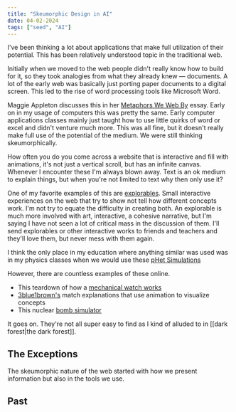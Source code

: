 ```yaml
---
title: "Skeumorphic Design in AI"
date: 04-02-2024
tags: ["seed", "AI"]
---
```


I've been thinking a lot about applications that make full utilization of their
potential. This has been relatively understood topic in the traditional web. 

Initially when we moved to the web people didn't really know how to build for
it, so they took analogies from what they already knew — documents. A lot of the
early web was basically just porting paper documents to a digital screen. This
led to the rise of word processing tools like Microsoft Word. 

Maggie Appleton discusses this in her [Metaphors We Web By](https://maggieappleton.com/metaphors-web)
essay. Early on in my usage of computers this was pretty the same. Early
computer applications classes mainly just taught how to use little quirks of
word or excel and didn't venture much more. This was all fine, but it doesn't
really make full use of the potential of the medium. We were still thinking
skeumorphically. 

How often you do you come across a website that is interactive and fill with
animations, it's not just a vertical scroll, but has an infinite canvas.
Whenever I encounter these I'm always blown away. Text is an ok medium to
explain things, but when you're not limited to text why then only use it? 

One of my favorite examples of this are [explorables](https://explorabl.es/).
Small interactive experiences on the web that try to show not tell how different
concepts work. I'm not try to equate the difficulty in creating both. An
explorable is much more involved with art, interactive, a cohesive narrative,
but I'm saying I have not seen a lot of critical mass in the discussion of them.
I'll send explorables or other interactive works to friends and teachers and
they'll love them, but never mess with them again. 

I think the only place in my education where anything similar was used was in my
physics classes when we would use these [pHet Simulations](https://phet.colorado.edu/en/simulations/browse)

However, there are countless examples of these online. 

- This teardown of how a [mechanical watch works](https://ciechanow.ski/mechanical-watch/)
- [3blue1brown's](https://www.3blue1brown.com/) match explanations that use animation to visualize concepts
- This nuclear [bomb simulator](https://nuclearsecrecy.com/nukemap/)

It goes on. They're not all super easy to find as I kind of alluded to in
[[dark forest|the dark forest]].

## The Exceptions

The skeumorphic nature of the web started with how we present information but
also in the tools we use. 



## Past 
